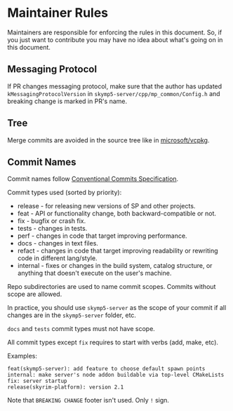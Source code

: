 # Maintainer Rules

Maintainers are responsible for enforcing the rules in this document. So, if you just want to contribute you may have no idea about what's going on in this document.

## Messaging Protocol

If PR changes messaging protocol, make sure that the author has updated `kMessagingProtocolVersion` in `skymp5-server/cpp/mp_common/Config.h`
and breaking change is marked in PR's name.

## Tree

Merge commits are avoided in the source tree like in [microsoft/vcpkg](https://github.com/microsoft/vcpkg).

## Commit Names

Commit names follow [Conventional Commits Specification](https://www.conventionalcommits.org/en/v1.0.0/).

Commit types used (sorted by priority):

- release - for releasing new versions of SP and other projects.
- feat - API or functionality change, both backward-compatible or not.
- fix - bugfix or crash fix.
- tests - changes in tests.
- perf - changes in code that target improving performance.
- docs - changes in text files.
- refact - changes in code that target improving readability or rewriting code in different lang/style.
- internal - fixes or changes in the build system, catalog structure, or anything that doesn't execute on the user's machine.

Repo subdirectories are used to name commit scopes. Commits without scope are allowed.

In practice, you should use `skymp5-server` as the scope of your commit if all changes are in the `skymp5-server` folder, etc.

`docs` and `tests` commit types must not have scope.

All commit types except `fix` requires to start with verbs (add, make, etc).

Examples:

```
feat(skymp5-server): add feature to choose default spawn points
internal: make server's node addon buildable via top-level CMakeLists
fix: server startup
release(skyrim-platform): version 2.1
```

Note that `BREAKING CHANGE` footer isn't used. Only `!` sign.
